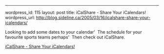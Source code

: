 --- 
wordpress_id: 115
layout: post
title: iCalShare - Share Your iCalendars!
wordpress_url: http://blog.sideline.ca/2005/03/16/icalshare-share-your-icalendars/

<p>Looking to add some dates to your calendar'  The schedule for your favourite sports teams perhaps'  Then check out iCalShare.</p>
<p><a href="http://icalshare.com/index.php'topic=basketball&amp;amp;page=5">iCalShare - Share Your iCalendars!</a></p>
<p><em></em></p>
